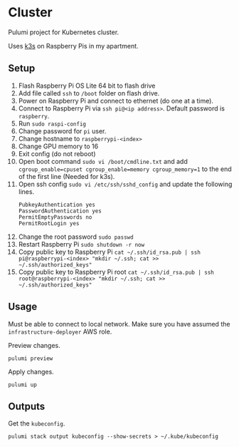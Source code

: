 # Cluster
Pulumi project for Kubernetes cluster.

Uses [k3s](https://k3s.io/) on Raspberry Pis in my apartment.

## Setup
1. Flash Raspberry Pi OS Lite 64 bit to flash drive
2. Add file called `ssh` to `/boot` folder on flash drive.
3. Power on Raspberry Pi and connect to ethernet (do one at a time).
3. Connect to Raspberry Pi via `ssh pi@<ip address>`. Default password is `raspberry`.
4. Run `sudo raspi-config`
5. Change password for `pi` user.
6. Change hostname to `raspberrypi-<index>`
7. Change GPU memory to 16
8. Exit config (do not reboot)
9. Open boot command `sudo vi /boot/cmdline.txt` and add `cgroup_enable=cpuset cgroup_enable=memory cgroup_memory=1` to the end of the first line (Needed for k3s). 
10. Open ssh config `sudo vi /etc/ssh/sshd_config` and update the following lines.
    ```
    PubkeyAuthentication yes
    PasswordAuthentication yes
    PermitEmptyPasswords no
    PermitRootLogin yes
    ```
11. Change the root password `sudo passwd`
11. Restart Raspberry Pi `sudo shutdown -r now`
12. Copy public key to Raspberry Pi `cat ~/.ssh/id_rsa.pub | ssh pi@raspberrypi-<index> "mkdir ~/.ssh; cat >> ~/.ssh/authorized_keys"`
13. Copy public key to Raspberry Pi root `cat ~/.ssh/id_rsa.pub | ssh root@raspberrypi-<index> "mkdir ~/.ssh; cat >> ~/.ssh/authorized_keys"`

## Usage
Must be able to connect to local network.
Make sure you have assumed the `infrastructure-deployer` AWS role.

Preview changes.
```
pulumi preview
```

Apply changes.
```
pulumi up
```

## Outputs
Get the `kubeconfig`.
```
pulumi stack output kubeconfig --show-secrets > ~/.kube/kubeconfig
```
